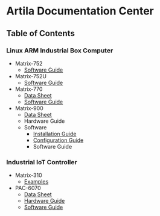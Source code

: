 # Artila Documentation Center

## Table of Contents
### Linux ARM Industrial Box Computer
  - Matrix-752
    - [Software Guide](matrix752/software_guide.md)
  - Matrix-752U
    - [Software Guide](matrix752U/software_guide.md)
  - Matrix-770
    - [Data Sheet](matrix770/datasheet.md)
    - [Software Guide](matrix770/software_guide.md)
  - Matrix-900
    - [Data Sheet](matrix900/datasheet.md)
    - Hardware Guide
    - Software
      - [Installation Guide](matrix900/installation.md)
      - [Configuration Guide](matrix900/configuration.md)
      - Software Guide
        
### Industrial IoT Controller
  - Matrix-310
      - [Examples](matrix310)
  - PAC-6070
      - [Data Sheet](pac6070/datasheet.md)
      - [Hardware Guide](pac6070/hardware_guide.md)
      - [Software Guide](pac6070/software_guide.md)